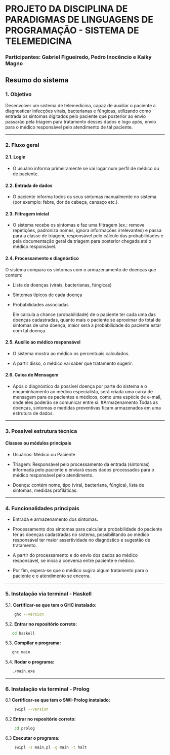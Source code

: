 # PROJETO DA DISCIPLINA DE PARADIGMAS DE LINGUAGENS DE PROGRAMAÇÃO - SISTEMA DE TELEMEDICINA

### Participantes: Gabriel Figueiredo, Pedro Inocêncio e Kaiky Magno

## Resumo do sistema

### 1. **Objetivo**
   Desenvolver um sistema de telemedicina, capaz de auxiliar o paciente a diagnosticar infecções virais, bacterianas e fúngicas, utilizando como entrada os sintomas digitados pelo paciente que posterior ao envio passarão pela triagem para tratamento desses dados e logo após, envio para o médico responsável pelo atendimento de tal paciente.

---

### 2. **Fluxo geral**
 #### 2.1.  **Login** 
   * O usuário informa primeiramente se vai logar num perfil de médico ou de paciente.

  #### 2.2. **Entrada de dados**
   * O paciente informa todos os seus sintomas manualmente no sistema (por exemplo: febre, dor de cabeça, cansaço etc.).


#### 2.3. **Filtragem inicial**
   * O sistema recebe os sintomas e faz uma filtragem (ex.: remove repetições, padroniza nomes, ignora informações irrelevantes) e passa para a classe de triagem, responsável pelo cálculo das probabilidades e pela documentação geral da triagem para posterior chegada até o médico responsável.


#### 2.4. **Processamento e diagnóstico**
O sistema compara os sintomas com o armazenamento de doenças que contém:

* Lista de doenças (virais, bacterianas, fúngicas)

* Sintomas típicos de cada doença

* Probabilidades associadas


   Ele calcula a chance (probabilidade) de o paciente ter cada uma das doenças cadastradas, quanto mais o paciente se aproximar do total de sintomas de uma doença, maior será a probabilidade do paciente estar com tal doença.


#### 2.5. **Auxílio ao médico responsável**
* O sistema mostra ao médico os percentuais calculados.

* A partir disso, o médico vai saber que tratamento sugerir.


#### 2.6. **Caixa de Mensagem**
   * Após o diagnóstico da possível doença por parte do sistema e o encaminhamento ao médico especialista, será criada uma caixa de mensagem para os pacientes e médicos, como uma espécie de e-mail, onde eles poderão se comunicar entre si. 
#Armazenamento 
Todas as doenças, sintomas e medidas preventivas ficam armazenados em uma estrutura de dados.

---

### 3. **Possível estrutura técnica**
#### Classes ou módulos principais

* Usuários: Médico ou Paciente

* Triagem: Responsável pelo processamento da entrada (sintomas) informada pelo paciente e enviará esses dados processados para o médico responsável pelo atendimento.

* Doença: contém nome, tipo (viral, bacteriana, fúngica), lista de sintomas, medidas profiláticas.

---

### 4. **Funcionalidades principais**

* Entrada e armazenamento dos sintomas.

* Processamento dos sintomas para calcular a probabilidade do paciente ter as doenças cadastradas no sistema, possibilitando ao médico responsável ter maior assertividade no diagnóstico e sugestão de tratamento.

* A partir do processamento e do envio dos dados ao médico responsável, se inicia a conversa entre paciente e médico.

* Por fim, espera-se que o médico sugira algum tratamento para o paciente e o atendimento se encerra.

---

### 5. **Instalação via terminal - Haskell**

5.1. **Certificar-se que tem o GHC instalado:**
```bash
	ghc --version
```

5.2. **Entrar no repositório correto:**
```bash
   cd haskell
```

5.3. **Compilar o programa:**
```bash
   ghc main
```

5.4. **Rodar o programa:**
```bash
   ./main.exe
```

---

### 6. **Instalação via terminal - Prolog**

6.1 **Certificar-se que tem o SWI-Prolog instalado:**
```bash
	swipl --version
```

6.2 **Entrar no repositório correto:**
```bash
	cd prolog
```

6.3 **Executar o programa:**
```bash
	swipl -s main.pl -g main -t halt
```
